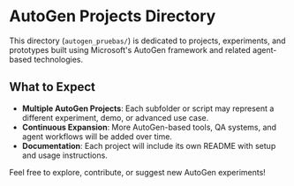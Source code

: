# AutoGen Projects Directory

This directory (`autogen_pruebas/`) is dedicated to projects, experiments, and prototypes built using Microsoft's AutoGen framework and related agent-based technologies.

## What to Expect
- **Multiple AutoGen Projects**: Each subfolder or script may represent a different experiment, demo, or advanced use case.
- **Continuous Expansion**: More AutoGen-based tools, QA systems, and agent workflows will be added over time.
- **Documentation**: Each project will include its own README with setup and usage instructions.

Feel free to explore, contribute, or suggest new AutoGen experiments! 
